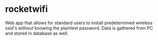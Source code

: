 # rocketwifi
Web app that allows for standard users to install predetermined wireless ssid's without knowing the plaintext password.  Data is gathered from PC and stored in database as well.
